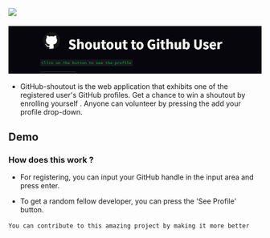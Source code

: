 <a href='https://github.com/samadpls/Github-Shoutout'><img src='https://img.shields.io/github/stars/samadpls/Github-Shoutout?style=social'></a><br><br>
![header](images/header.PNG)  
 
-   GitHub-shoutout is the web application that exhibits one of the registered user's GitHub profiles. Get a chance to win a shoutout by enrolling yourself . Anyone can volunteer by pressing the add your profile drop-down.

## Demo



### How does this work ?
-  For registering, you can input your GitHub handle in the input area and press enter. 

- To get a random  fellow developer, you can press the 'See Profile' button. 

 

`You can contribute to this amazing project by making it more better`

